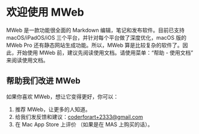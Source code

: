 # 欢迎使用 MWeb

MWeb 是一款功能很全面的 Markdown 编辑，笔记和发布软件。目前已支持 macOS/iPadOS/iOS 三个平台，并针对每个平台做了深度优化，macOS 版的 MWeb Pro 还有静态网站生成功能。所以，MWeb 算是比较复杂的软件了。因此，开始使用 MWeb 前，建议先阅读使用文档。请使用菜单：“帮助 - 使用文档” 来阅读使用文档。

## 帮助我们改进 MWeb

如果你喜欢 MWeb，想让它变得更好，你可以：

1. 推荐 MWeb，让更多的人知道。
2. 给我们发反馈和建议：<coderforart+2333@gmail.com>
3. 在 Mac App Store 上评价 （如果是在 MAS 上购买的话）。
